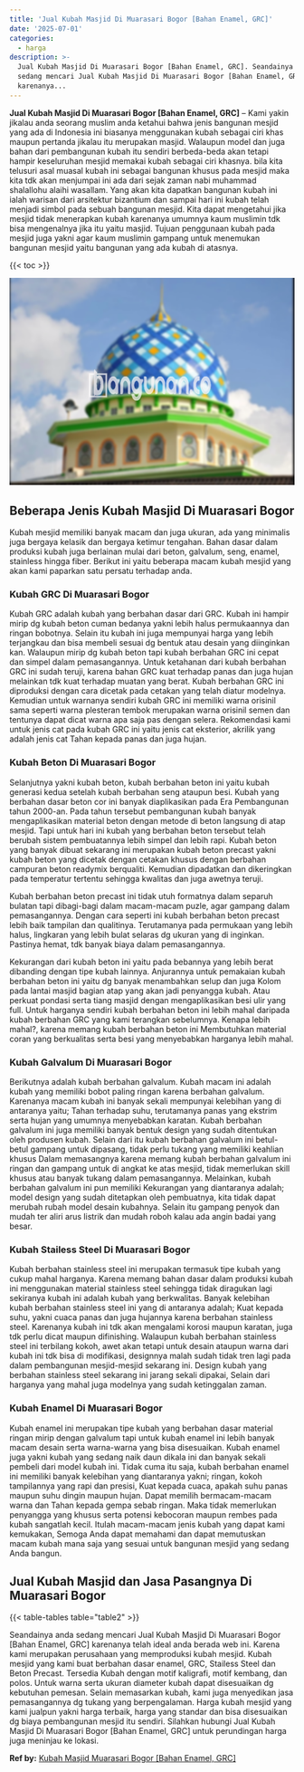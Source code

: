 ```yaml
---
title: 'Jual Kubah Masjid Di Muarasari Bogor [Bahan Enamel, GRC]'
date: '2025-07-01'
categories:
  - harga
description: >-
  Jual Kubah Masjid Di Muarasari Bogor [Bahan Enamel, GRC]. Seandainya anda
  sedang mencari Jual Kubah Masjid Di Muarasari Bogor [Bahan Enamel, GRC]
  karenanya...
---
```


**Jual Kubah Masjid Di Muarasari Bogor \[Bahan Enamel, GRC\]** – Kami yakin jikalau anda seorang muslim anda ketahui bahwa jenis bangunan mesjid yang ada di Indonesia ini biasanya menggunakan kubah sebagai ciri khas maupun pertanda jikalau itu merupakan masjid. Walaupun model dan juga bahan dari pembangunan kubah itu sendiri berbeda-beda akan tetapi hampir keseluruhan mesjid memakai kubah sebagai ciri khasnya. bila kita telusuri asal muasal kubah ini sebagai bangunan khusus pada mesjid maka kita tdk akan menjumpai ini ada dari sejak zaman nabi muhammad shalallohu alaihi wasallam. Yang akan kita dapatkan bangunan kubah ini ialah warisan dari arsitektur bizantium dan sampai hari ini kubah telah menjadi simbol pada sebuah bangunan mesjid. Kita dapat mengetahui jika mesjid tidak menerapkan kubah karenanya umumnya kaum muslimin tdk bisa mengenalnya jika itu yaitu masjid. Tujuan penggunaan kubah pada mesjid juga yakni agar kaum muslimin gampang untuk menemukan bangunan mesjid yaitu bangunan yang ada kubah di atasnya.

{{< toc >}}

![Jual Kubah Masjid Di Muarasari Bogor [Bahan Enamel, GRC]](/images/jual-kubah-masjid-40.png)

## Beberapa Jenis Kubah Masjid Di Muarasari Bogor

Kubah mesjid memiliki banyak macam dan juga ukuran, ada yang minimalis juga bergaya kelasik dan bergaya ketimur tengahan. Bahan dasar dalam produksi kubah juga berlainan mulai dari beton, galvalum, seng, enamel, stainless hingga fiber. Berikut ini yaitu beberapa macam kubah mesjid yang akan kami paparkan satu persatu terhadap anda.

### Kubah GRC Di Muarasari Bogor

Kubah GRC adalah kubah yang berbahan dasar dari GRC. Kubah ini hampir mirip dg kubah beton cuman bedanya yakni lebih halus permukaannya dan ringan bobotnya. Selain itu kubah ini juga mempunyai harga yang lebih terjangkau dan bisa membeli sesuai dg bentuk atau desain yang diinginkan kan. Walaupun mirip dg kubah beton tapi kubah berbahan GRC ini cepat dan simpel dalam pemasangannya. Untuk ketahanan dari kubah berbahan GRC ini sudah teruji, karena bahan GRC kuat terhadap panas dan juga hujan melainkan tdk kuat terhadap muatan yang berat. Kubah berbahan GRC ini diproduksi dengan cara dicetak pada cetakan yang telah diatur modelnya. Kemudian untuk warnanya sendiri kubah GRC ini memiliki warna orisinil sama seperti warna plesteran tembok merupakan warna orisinil semen dan tentunya dapat dicat warna apa saja pas dengan selera. Rekomendasi kami untuk jenis cat pada kubah GRC ini yaitu jenis cat eksterior, akrilik yang adalah jenis cat Tahan kepada panas dan juga hujan.

### Kubah Beton Di Muarasari Bogor

Selanjutnya yakni kubah beton, kubah berbahan beton ini yaitu kubah generasi kedua setelah kubah berbahan seng ataupun besi. Kubah yang berbahan dasar beton cor ini banyak diaplikasikan pada Era Pembangunan tahun 2000-an. Pada tahun tersebut pembangunan kubah banyak mengaplikasikan material beton dengan metode di beton langsung di atap mesjid. Tapi untuk hari ini kubah yang berbahan beton tersebut telah berubah sistem pembuatannya lebih simpel dan lebih rapi. Kubah beton yang banyak dibuat sekarang ini merupakan kubah beton precast yakni kubah beton yang dicetak dengan cetakan khusus dengan berbahan campuran beton readymix berqualiti. Kemudian dipadatkan dan dikeringkan pada temperatur tertentu sehingga kwalitas dan juga awetnya teruji.

Kubah berbahan beton precast ini tidak utuh formatnya dalam separuh bulatan tapi dibagi-bagi dalam macam-macam puzle, agar gampang dalam pemasangannya. Dengan cara seperti ini kubah berbahan beton precast lebih baik tampilan dan qualitinya. Terutamanya pada permukaan yang lebih halus, lingkaran yang lebih bulat selaras dg ukuran yang di inginkan. Pastinya hemat, tdk banyak biaya dalam pemasangannya.

Kekurangan dari kubah beton ini yaitu pada bebannya yang lebih berat dibanding dengan tipe kubah lainnya. Anjurannya untuk pemakaian kubah berbahan beton ini yaitu dg banyak menambahkan selup dan juga Kolom pada lantai masjid bagian atap yang akan jadi penyangga kubah. Atau perkuat pondasi serta tiang masjid dengan mengaplikasikan besi ulir yang full. Untuk harganya sendiri kubah berbahan beton ini lebih mahal daripada kubah berbahan GRC yang kami terangkan sebelumnya. Kenapa lebih mahal?, karena memang kubah berbahan beton ini Membutuhkan material coran yang berkualitas serta besi yang menyebabkan harganya lebih mahal.

### Kubah Galvalum Di Muarasari Bogor

Berikutnya adalah kubah berbahan galvalum. Kubah macam ini adalah kubah yang memiliki bobot paling ringan karena berbahan galvalum. Karenanya macam kubah ini banyak sekali mempunyai kelebihan yang di antaranya yaitu; Tahan terhadap suhu, terutamanya panas yang ekstrim serta hujan yang umumnya menyebabkan karatan. Kubah berbahan galvalum ini juga memiliki banyak bentuk design yang sudah ditentukan oleh produsen kubah. Selain dari itu kubah berbahan galvalum ini betul-betul gampang untuk dipasang, tidak perlu tukang yang memiliki keahlian khusus Dalam memasangnya karena memang kubah berbahan galvalum ini ringan dan gampang untuk di angkat ke atas mesjid, tidak memerlukan skill khusus atau banyak tukang dalam pemasangannya. Melainkan, kubah berbahan galvalum ini pun memiliki Kekurangan yang diantaranya adalah; model design yang sudah ditetapkan oleh pembuatnya, kita tidak dapat merubah rubah model desain kubahnya. Selain itu gampang penyok dan mudah ter aliri arus listrik dan mudah roboh kalau ada angin badai yang besar.

### Kubah Stailess Steel Di Muarasari Bogor

Kubah berbahan stainless steel ini merupakan termasuk tipe kubah yang cukup mahal harganya. Karena memang bahan dasar dalam produksi kubah ini menggunakan material stainless steel sehingga tidak diragukan lagi sekiranya kubah ini adalah kubah yang berkwalitas. Banyak kelebihan kubah berbahan stainless steel ini yang di antaranya adalah; Kuat kepada suhu, yakni cuaca panas dan juga hujannya karena berbahan stainless steel. Karenanya kubah ini tdk akan mengalami korosi maupun karatan, juga tdk perlu dicat maupun difinishing. Walaupun kubah berbahan stainless steel ini terbilang kokoh, awet akan tetapi untuk desain ataupun warna dari kubah ini tdk bisa di modifikasi, designnya malah sudah tidak tren lagi pada dalam pembangunan mesjid-mesjid sekarang ini. Design kubah yang berbahan stainless steel sekarang ini jarang sekali dipakai, Selain dari harganya yang mahal juga modelnya yang sudah ketinggalan zaman.

### Kubah Enamel Di Muarasari Bogor

Kubah enamel ini merupakan tipe kubah yang berbahan dasar material ringan mirip dengan galvalum tapi untuk kubah enamel ini lebih banyak macam desain serta warna-warna yang bisa disesuaikan. Kubah enamel juga yakni kubah yang sedang naik daun dikala ini dan banyak sekali pembeli dari model kubah ini. Tidak cuma itu saja, kubah berbahan enamel ini memiliki banyak kelebihan yang diantaranya yakni; ringan, kokoh tampilannya yang rapi dan presisi, Kuat kepada cuaca, apakah suhu panas maupun suhu dingin maupun hujan. Dapat memilih bermacam-macam warna dan Tahan kepada gempa sebab ringan. Maka tidak memerlukan penyangga yang khusus serta potensi kebocoran maupun rembes pada kubah sangatlah kecil. Itulah macam-macam jenis kubah yang dapat kami kemukakan, Semoga Anda dapat memahami dan dapat memutuskan macam kubah mana saja yang sesuai untuk bangunan mesjid yang sedang Anda bangun.

## Jual Kubah Masjid dan Jasa Pasangnya Di Muarasari Bogor

{{< table-tables table="table2" >}}

Seandainya anda sedang mencari Jual Kubah Masjid Di Muarasari Bogor \[Bahan Enamel, GRC\] karenanya telah ideal anda berada web ini. Karena kami merupakan perusahaan yang memproduksi kubah mesjid. Kubah mesjid yang kami buat berbahan dasar enamel, GRC, Stailess Steel dan Beton Precast. Tersedia Kubah dengan motif kaligrafi, motif kembang, dan polos. Untuk warna serta ukuran diameter kubah dapat disesuaikan dg kebutuhan pemesan. Selain memasarkan kubah, kami juga menyedikan jasa pemasangannya dg tukang yang berpengalaman. Harga kubah mesjid yang kami jualpun yakni harga terbaik, harga yang standar dan bisa disesuaikan dg biaya pembangunan mesjid itu sendiri. Silahkan hubungi Jual Kubah Masjid Di Muarasari Bogor \[Bahan Enamel, GRC\] untuk perundingan harga juga meninjau ke lokasi.

**Ref by:** [Kubah Masjid Muarasari Bogor [Bahan Enamel, GRC]](https://id.wikipedia.org/wiki/Kubah)
